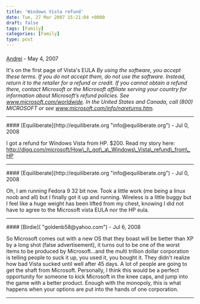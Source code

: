 ```yaml
---
title: 'Windows Vista refund'
date: Tue, 27 Mar 2007 15:21:04 +0000
draft: false
tags: [Family]
categories: [Family]
type: post
---
```



#### 
[Andrei](http://random-pixels.com "andreizahariade@gmail.com") - <time datetime="2007-05-10 04:45:59">May 4, 2007</time>

It's on the first page of Vista's EULA _By using the software, you accept these terms. If you do not accept them, do not use the software. Instead, return it to the retailer for a refund or credit. If you cannot obtain a refund there, contact Microsoft or the Microsoft affiliate serving your country for information about Microsoft’s refund policies. See www.microsoft.com/worldwide. In the United States and Canada, call (800) MICROSOFT or see www.microsoft.com/info/nareturns.htm._
<hr />
#### 
[Equiliberate](http://equiliberate.org "info@equiliberate.org") - <time datetime="2008-07-20 22:03:51">Jul 0, 2008</time>

I got a refund for Windows Vista from HP. $200. Read my story here: http://digg.com/microsoft/How\_I\_got\_a\_Windows\_Vista\_refund\_from\_HP
<hr />
#### 
[Equiliberate](http://equiliberate.org "info@equiliberate.org") - <time datetime="2008-07-20 22:05:05">Jul 0, 2008</time>

Oh, I am running Fedora 9 32 bit now. Took a little work (me being a linux noob and all) but I finally got it up and running. Wireless is a little buggy but I feel like a huge weight has been lifted from my chest, knowing I did not have to agree to the Microsoft vista EULA nor the HP eula.
<hr />
#### 
[Birdie]( "goldenb58@yahoo.com") - <time datetime="2008-07-05 20:06:57">Jul 6, 2008</time>

So Microsoft comes out with a new OS that they boast will be better than XP by a long shot (false advertisement), it turns out to be one of the worst items to be produced by Microsoft...and the multi trillion dollar corporation is telling people to suck it up, you used it, you bought it. They didn't realize how bad Vista sucked until well after 45 days. A lot of people are going to get the shaft from Microsoft. Personally, I think this would be a perfect opportunity for someone to kick Microsoft in the knee caps, and jump into the game with a better product. Enough with the monopoly, this is what happens when your options are put into the hands of one corporation.
<hr />
